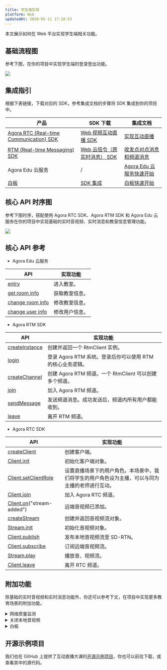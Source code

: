 ```yaml
---
title: 学生端实现
platform: Web
updatedAt: 2020-05-11 17:10:53
---
```


本文展示如何在 Web 平台实现学生端相关功能。

## 基础流程图

参考下图，在你的项目中实现学生端的登录登出功能。

![](https://web-cdn.agora.io/docs-files/1579595729792)

## 集成指引

根据下表链接，下载对应的 SDK，参考集成文档的步骤将 SDK 集成到你的项目中。

| 产品                                                                                                                              | SDK 下载                                                                               | 集成文档                                                                                                             |
| --------------------------------------------------------------------------------------------------------------------------------- | -------------------------------------------------------------------------------------- | -------------------------------------------------------------------------------------------------------------------- |
| [Agora RTC (Real-time Communication) SDK](https://docs.agora.io/cn/Interactive%20Broadcast/product_live?platform=All%20Platforms) | [ Web 视频互动直播 SDK](https://docs.agora.io/cn/Interactive%20Broadcast/downloads)    | [实现互动直播](https://docs.agora.io/cn/Interactive%20Broadcast/start_live_web?platform=Web)                         |
| [RTM (Real-time Messaging) SDK](https://docs.agora.io/cn/Real-time-Messaging/product_rtm?platform=All%20Platforms)                | [Web 云信令（原实时消息） SDK](https://docs.agora.io/cn/Real-time-Messaging/downloads) | [收发点对点消息和频道消息](https://docs.agora.io/cn/Real-time-Messaging/messaging_web?platform=Web)                  |
| Agora Edu 云服务                                                                                                                  | /                                                                                      | [Agora Edu 云服务快速开始](https://github.com/AgoraIO-Usecase/eEducation/wiki/Agora-Edu-%E4%BA%91%E6%9C%8D%E5%8A%A1) |
| [白板](https://developer.netless.link/docs/javascript/overview/js-outline/)                                                       | [SDK 集成](https://developer.netless.link/docs/javascript/guide/js-sdk/)               | [白板快速开始](https://developer.netless.link/javascript-zh/home/install)                                            |

## 核心 API 时序图

参考下图时序，搭配使用 Agora RTC SDK、Agora RTM SDK 和 Agora Edu 云服务在你的项目中实现基础的实时音视频、实时消息和教室信息管理功能。

![](https://web-cdn.agora.io/docs-files/1589353761448)

## 核心 API 参考

- Agora Edu 云服务

| API                                                                                                                                                     | 实现功能       |
| ------------------------------------------------------------------------------------------------------------------------------------------------------- | -------------- |
| [entry](https://github.com/AgoraIO-Usecase/eEducation/wiki/Agora-Edu-%E4%BA%91%E6%9C%8D%E5%8A%A1#%E8%BF%9B%E5%85%A5%E6%95%99%E5%AE%A4)                  | 进入教室。     |
| [get room info](https://github.com/AgoraIO-Usecase/eEducation/wiki/Agora-Edu-%E4%BA%91%E6%9C%8D%E5%8A%A1#%E5%88%9D%E5%A7%8B%E5%8C%96%E6%95%99%E5%AE%A4) | 获取教室信息。 |
| [change room info](https://github.com/AgoraIO-Usecase/eEducation/wiki/Agora-Edu-%E4%BA%91%E6%9C%8D%E5%8A%A1#change-room-info)                           | 修改教室信息。 |
| [change user info](https://github.com/AgoraIO-Usecase/eEducation/wiki/Agora-Edu-%E4%BA%91%E6%9C%8D%E5%8A%A1#change-user-info)                           | 修改用户信息。 |

- Agora RTM SDK

| API                                                                                                                         | 实现功能                                                   |
| --------------------------------------------------------------------------------------------------------------------------- | ---------------------------------------------------------- |
| [createInstance](https://docs.agora.io/cn/Real-time-Messaging/API%20Reference/RTM_web/modules/agorartm.html#createinstance) | 创建并返回一个 RtmClient 实例。                            |
| [login](https://docs.agora.io/cn/Real-time-Messaging/API%20Reference/RTM_web/classes/rtmclient.html#login)                  | 登录 Agora RTM 系统。登录后你可以使用 RTM 的核心业务逻辑。 |
| [createChannel](https://docs.agora.io/cn/Real-time-Messaging/API%20Reference/RTM_web/classes/rtmclient.html#createchannel)  | 创建 Agora RTM 频道。一个 RtmClient 可以创建多个频道。     |
| [join](https://docs.agora.io/cn/Real-time-Messaging/API%20Reference/RTM_web/classes/rtmchannel.html#join)                   | 加入 Agora RTM 频道。                                      |
| [sendMessage](https://docs.agora.io/cn/Real-time-Messaging/API%20Reference/RTM_web/classes/rtmchannel.html#sendmessage)     | 发送频道消息。成功发送后，频道内所有用户都能收到。         |
| [leave](https://docs.agora.io/cn/Real-time-Messaging/API%20Reference/RTM_web/classes/rtmchannel.html#leave)                 | 离开 RTM 频道。                                            |

- Agora RTC SDK

| API                                                                                         | 实现功能                                                                                         |
| ------------------------------------------------------------------------------------------- | ------------------------------------------------------------------------------------------------ |
| [createClient](./API%20Reference/web/v3.3.1/globals.html#createclient)                      | 创建客户端。                                                                                     |
| [Client.init](./API%20Reference/web/interfaces/agorartc.client.html#init)                   | 初始化客户端对象。                                                                               |
| [Client.setClientRole](./API%20Reference/web/interfaces/agorartc.client.html#setclientrole) | 设置直播场景下的用户角色。本场景中，我们将学生的用户角色设为主播，可以与同为主播的老师进行互动。 |
| [Client.join](./API%20Reference/web/interfaces/agorartc.client.html#join)                   | 加入 Agora RTC 频道。                                                                            |
| [Client.on](./API%20Reference/web/interfaces/agorartc.client.html#on)("stream-added")       | 远端音视频已添加。                                                                               |
| [createStream](./API%20Reference/web/v3.3.1/globals.html#createstream)                      | 创建并返回音视频流对象。                                                                         |
| [Stream.init](./API%20Reference/web/interfaces/agorartc.stream.html#init)                   | 初始化音视频对象。                                                                               |
| [Client.publish](./API%20Reference/web/interfaces/agorartc.client.html#publish)             | 发布本地音视频流至 SD-RTN。                                                                      |
| [Client.subscribe](./API%20Reference/web/interfaces/agorartc.client.html#subscribe)         | 订阅远端音视频流。                                                                               |
| [Stream.play](./API%20Reference/web/interfaces/agorartc.stream.html#play)                   | 播放音、视频流。                                                                                 |
| [Client.leave](./API%20Reference/web/interfaces/agorartc.client.html#leave)                 | 离开 RTC 频道。                                                                                  |

## 附加功能

除基础的实时音视频和实时消息功能外，你还可以参考下文，在项目中实现更多教育场景的附加功能。

<details>
<summary>网络质量监测</summary>
你可以通过使用 RTC SDK 的 <code>on("network-quality")</code> 回调，实时监控通话中每个用户的网络上下行 last mile 网络质量。
更多质量透明相关方法，可参考如下文档：
<li><a href="https://docs.agora.io/cn/Interactive%20Broadcast/lastmile_quality_web?platform=Web">通话前网络质量探测</a></li>
<li><a href="https://docs.agora.io/cn/Interactive%20Broadcast/in-call_quality_web?platform=Web">通话中质量监测</a></li>
</details>
<details>
<summary>关闭本地音视频</summary>
你可以通过调用 RTC SDK 的如下方法，实现相关功能：
	<li>调用 <code>muteAudio</code> 或 <code>unmuteAudio</code>关闭或重新开启本地音频。</li>
	<li>调用 <code>muteVideo</code> 或 <code>unmuteVideo</code> 关闭或重新开启本地视频。</li>
</details>

<details>
<summary>白板</summary>
参考下列常用功能文档，在你的项目中实现白板相关功能。
	<li><a href="https://developer.netless.link/javascript-zh/home/document-converter">文档转换</a></li>
	<li><a href="https://developer.netless.link/javascript-zh/home/business-state-management">房间与回放的业务状态管理</a></li>
	<li><a href="https://developer.netless.link/javascript-zh/home/tools">教具</a></li>
	<li><a href="https://developer.netless.link/javascript-zh/home/view">视角</a></li>
	<li><a href="https://developer.netless.link/javascript-zh/home/room-methods">白板操作</a></li>
	<li><a href="https://developer.netless.link/document-zh/home/scene-manangement">页面（场景）管理</a></li>
</details>

## 开源示例项目

我们也在 GitHub 上提供了互动直播大课的[开源示例项目](https://github.com/AgoraIO-Usecase/eEducation)，你也可以前往下载，或查看其中的源代码。
